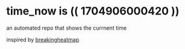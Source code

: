 # time_now is (( 1704906000420 ))

an automated repo that shows the currnent time

inspired by [breakingheatmap](https://github.com/breakingheatmap/breakingheatmap)